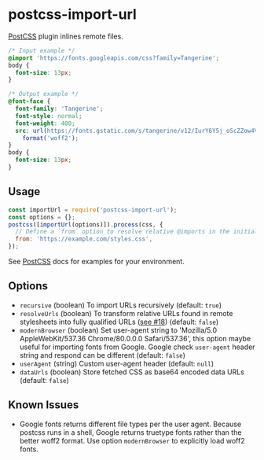 # postcss-import-url

[PostCSS](https://github.com/postcss/postcss) plugin inlines remote files.

```css
/* Input example */
@import 'https://fonts.googleapis.com/css?family=Tangerine';
body {
  font-size: 13px;
}
```

```css
/* Output example */
@font-face {
  font-family: 'Tangerine';
  font-style: normal;
  font-weight: 400;
  src: url(https://fonts.gstatic.com/s/tangerine/v12/IurY6Y5j_oScZZow4VOxCZZM.woff2)
    format('woff2');
}
body {
  font-size: 13px;
}
```

## Usage

```js
const importUrl = require('postcss-import-url');
const options = {};
postcss([importUrl(options)]).process(css, {
  // Define a `from` option to resolve relative @imports in the initial css to a url.
  from: 'https://example.com/styles.css',
});
```

See [PostCSS](https://github.com/postcss/postcss#usage) docs for examples for your environment.

## Options

- `recursive` (boolean) To import URLs recursively (default: `true`)
- `resolveUrls` (boolean) To transform relative URLs found in remote stylesheets into fully qualified URLs ([see #18](https://github.com/unlight/postcss-import-url/pull/18)) (default: `false`)
- `modernBrowser` (boolean) Set user-agent string to 'Mozilla/5.0 AppleWebKit/537.36 Chrome/80.0.0.0 Safari/537.36', this option maybe useful for importing fonts from Google. Google check `user-agent` header string and respond can be different (default: `false`)
- `userAgent` (string) Custom user-agent header (default: `null`)
- `dataUrls` (boolean) Store fetched CSS as base64 encoded data URLs (default: `false`)

## Known Issues

- Google fonts returns different file types per the user agent. Because postcss runs in a shell,
  Google returns truetype fonts rather than the better woff2 format.
  Use option `modernBrowser` to explicitly load woff2 fonts.
